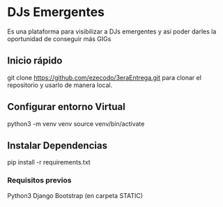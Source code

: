 # DJs Emergentes

Es una plataforma para visibilizar a DJs emergentes y así poder darles la oportunidad de conseguir más GIGs

## Inicio rápido

git clone https://github.com/ezecodo/3eraEntrega.git para clonar el repositorio y usarlo de manera local.

## Configurar entorno Virtual

python3 -m venv venv
source venv/bin/activate

## Instalar Dependencias

pip install -r requirements.txt

### Requisitos previos

Python3
Django
Bootstrap (en carpeta STATIC)
